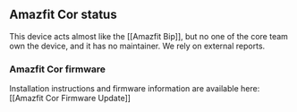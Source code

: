 ## Amazfit Cor status

This device acts almost like the [[Amazfit Bip]], but no one of the core team own the device, and it has no maintainer. We rely on external reports. 

### Amazfit Cor firmware
Installation instructions and firmware information are available here: [[Amazfit Cor Firmware Update]]
